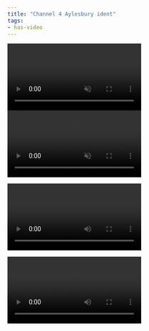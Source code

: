 ```yaml
---
title: "Channel 4 Aylesbury ident"
tags:
- has-video
---
```


<video controls loop muted>
<img scr="https://elaraks.github.io/dampcapital/ident.mp4" type="video/mp4"/>
</video>

<video autoplay loop muted>
<source scr="https://www.youtube.com/watch?v=ZGMWilHP2aA&ab_channel=PRESBITSfromthisisfive.co.uk" type="video/mp4"/>
</video
    
<iframe src="https://www.youtube.com/watch?v=ZGMWilHP2aA&ab_channel=PRESBITSfromthisisfive.co.ukcontrols=0">
</iframe>

![video](ident.mp4)

![video](https://elaraks.github.io/dampcapital/ident.mp4)